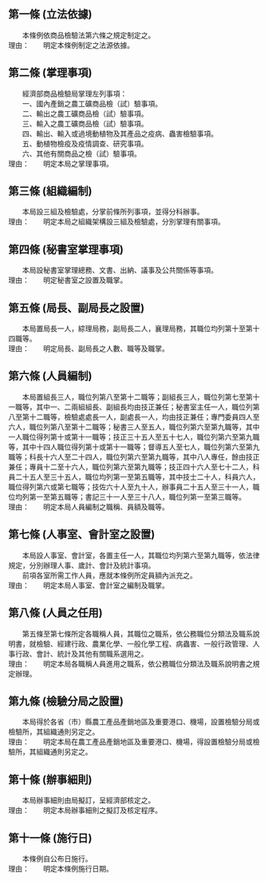 第一條 (立法依據)
-----------------
　　本條例依商品檢驗法第六條之規定制定之。  
理由：　　明定本條例制定之法源依據。

第二條 (掌理事項)
-----------------
　　經濟部商品檢驗局掌理左列事項：  
　　一、國內產銷之農工礦商品檢（試）驗事項。  
　　二、輸出之農工礦商品檢（試）驗事項。  
　　三、輸入之農工礦商品檢（試）驗事項。  
　　四、輸出、輸入或過境動植物及其產品之疫病、蟲害檢驗事項。  
　　五、動植物檢疫及疫情調查、研究事項。  
　　六、其他有關商品之檢（試）驗事項。  
理由：　　明定本局之掌理事項。

第三條 (組織編制)
-----------------
　　本局設三組及檢驗處，分掌前條所列事項，並得分科辦事。  
理由：　　明定本局之組織架構設三組及檢驗處，分別掌理有關事項。

第四條 (秘書室掌理事項)
-----------------------
　　本局設秘書室掌理總務、文書、出納、議事及公共關係等事項。  
理由：　　明定秘書室之設置及職掌。

第五條 (局長、副局長之設置)
---------------------------
　　本局置局長一人，綜理局務，副局長二人，襄理局務，其職位均列第十至第十四職等。  
理由：　　明定局長、副局長之人數、職等及職掌。

第六條 (人員編制)
-----------------
　　本局置組長三人，職位列第八至第十二職等；副組長三人，職位列第七至第十一職等，其中一、二兩組組長、副組長均由技正兼任；秘書室主任一人，職位列第八至第十二職等，檢驗處處長一人，副處長一人，均由技正兼任；專門委員四人至六人，職位列第八至第十二職等；秘書三人至五人，職位列第六至第九職等，其中一人職位得列第十或第十一職等；技正三十五人至五十七人，職位列第六至第九職等，其中十四人職位得列第十或第十一職等；督導五人至七人，職位列第六至第九職等；科長十六人至二十四人，職位列第六至第九職等，其中八人專任，餘由技正兼任；專員十二至十六人，職位列第六至第九職等；技正四十六人至七十二人，科員二十五人至三十五人，職位均列第一至第五職等，其中技士二十人，科員六人，職位得列第六或第七職等；技佐六十人至九十人，辦事員二十五人至三十一人，職位均列第一至第五職等；書記三十一人至三十八人，職位列第一至第三職等。  
理由：　　明定本局人員編制之職稱、員額及職等。

第七條 (人事室、會計室之設置)
-----------------------------
　　本局設人事室、會計室，各置主任一人，其職位均列第六至第九職等，依法律規定，分別辦理人事、歲計、會計及統計事項。  
　　前項各室所需工作人員，應就本條例所定員額內派充之。  
理由：　　明定本局人事室、會計室之編制及職掌。

第八條 (人員之任用)
-------------------
　　第五條至第七條所定各職稱人員，其職位之職系，依公務職位分類法及職系說明書，就檢驗、經建行政、農業化學、一般化學工程、病蟲害、一般行政管理、人事行政、會計、統計及其他有關職系選用之。  
理由：　　明定本局各職稱人員進用之職系，依公務職位分類法及職系說明書之規定辦理。

第九條 (檢驗分局之設置)
-----------------------
　　本局得於各省（市）縣農工產品產銷地區及重要港口、機場，設置檢驗分局或檢驗所，其組織通則另定之。  
理由：　　明定本局在農工產品產銷地區及重要港口、機場，得設置檢驗分局或檢驗所，其組織通則另定之。

第十條 (辦事細則)
-----------------
　　本局辦事細則由局擬訂，呈經濟部核定之。  
理由：　　明定本局辦事細則之擬訂及核定程序。

第十一條 (施行日)
-----------------
　　本條例自公布日施行。  
理由：　　明定本條例施行日期。